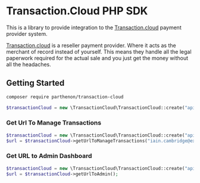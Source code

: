 Transaction.Cloud PHP SDK 
=================

This is a library to provide integration to the [Transaction.cloud](https://hosted.transaction.cloud/ref/6HBUF3G5) payment provider system.

[Transaction.cloud](https://hosted.transaction.cloud/ref/6HBUF3G5) is a reseller payment provider. Where it acts as the merchant of record instead of yourself. This means they handle all the legal paperwork required for the actual sale and you just get the money without all the headaches.

## Getting Started

```sh
composer require parthenon/transaction-cloud
```

```php
$transactionCloud = new \TransactionCloud\TransactionCloud::create("api_key", "api_key_password");
```

### Get Url To Manage Transactions

```php 
$transactionCloud = new \TransactionCloud\TransactionCloud::create("api_key", "api_key_password");
$url = $transactionCloud->getUrlToManageTransactions("iain.cambridge@example.org");
```

### Get URL to Admin Dashboard

```php 
$transactionCloud = new \TransactionCloud\TransactionCloud::create("api_key", "api_key_password");
$url = $transactionCloud->getUrlToAdmin();
```